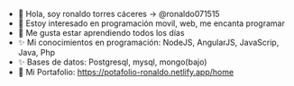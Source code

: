 - 👋 Hola, soy  ronaldo torres cáceres -> @ronaldo071515
- 👀 Estoy interesado en programación movil, web, me encanta programar
- 🌱 Me gusta estar aprendiendo todos los días
- ✨ Mi conocimientos en programación: NodeJS, AngularJS, JavaScrip, Java, Php
- ✨ Bases de datos: Postgresql, mysql, mongo(bajo)
- 👀 Mi Portafolio: https://potafolio-ronaldo.netlify.app/home
<!---
ronaldo071515/ronaldo071515 is a ✨ special ✨ repository because its `README.md` (this file) appears on your GitHub profile.
You can click the Preview link to take a look at your changes.
--->
